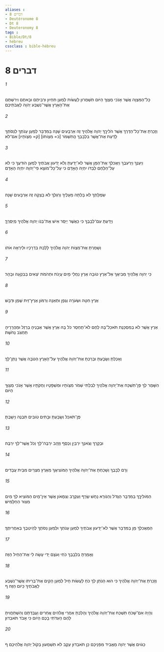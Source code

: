 ```yaml
---
aliases : 
- דברים 8
- Deutéronome 8
- Dt 8
- Deuteronomy 8
tags : 
- Bible/Dt/8
- hébreu
cssclass : bible-hébreu
---
```


# דברים 8

###### 1
כָּל־הַמִּצְוָה אֲשֶׁר אָנֹכִי מְצַוְּךָ הַיֹּום תִּשְׁמְרוּן לַעֲשֹׂות לְמַעַן תִּחְיוּן וּרְבִיתֶם וּבָאתֶם וִירִשְׁתֶּם אֶת־הָאָרֶץ אֲשֶׁר־נִשְׁבַּע יְהוָה לַאֲבֹתֵיכֶם׃
###### 2
וְזָכַרְתָּ אֶת־כָּל־הַדֶּרֶךְ אֲשֶׁר הֹלִיךֲךָ יְהוָה אֱלֹהֶיךָ זֶה אַרְבָּעִים שָׁנָה בַּמִּדְבָּר לְמַעַן עַנֹּתְךָ לְנַסֹּתְךָ לָדַעַת אֶת־אֲשֶׁר בִּלְבָבְךָ הֲתִשְׁמֹר [כ= מִצְוֹתֹו] [ק= מִצְוֹתָיו] אִם־לֹא׃
###### 3
וַיְעַנְּךָ וַיַּרְעִבֶךָ וַיַּאֲכִלְךָ אֶת־הַמָּן אֲשֶׁר לֹא־יָדַעְתָּ וְלֹא יָדְעוּן אֲבֹתֶיךָ לְמַעַן הֹודִעֲךָ כִּי לֹא עַל־הַלֶּחֶם לְבַדֹּו יִחְיֶה הָאָדָם כִּי עַל־כָּל־מֹוצָא פִי־יְהוָה יִחְיֶה הָאָדָם׃
###### 4
שִׂמְלָתְךָ לֹא בָלְתָה מֵעָלֶיךָ וְרַגְלְךָ לֹא בָצֵקָה זֶה אַרְבָּעִים שָׁנָה׃
###### 5
וְיָדַעְתָּ עִם־לְבָבֶךָ כִּי כַּאֲשֶׁר יְיַסֵּר אִישׁ אֶת־בְּנֹו יְהוָה אֱלֹהֶיךָ מְיַסְּרֶךָּ׃
###### 6
וְשָׁמַרְתָּ אֶת־מִצְוֹת יְהוָה אֱלֹהֶיךָ לָלֶכֶת בִּדְרָכָיו וּלְיִרְאָה אֹתֹו׃
###### 7
כִּי יְהוָה אֱלֹהֶיךָ מְבִיאֲךָ אֶל־אֶרֶץ טֹובָה אֶרֶץ נַחֲלֵי מָיִם עֲיָנֹת וּתְהֹמֹת יֹצְאִים בַּבִּקְעָה וּבָהָר׃
###### 8
אֶרֶץ חִטָּה וּשְׂעֹרָה וְגֶפֶן וּתְאֵנָה וְרִמֹּון אֶרֶץ־זֵית שֶׁמֶן וּדְבָשׁ׃
###### 9
אֶרֶץ אֲשֶׁר לֹא בְמִסְכֵּנֻת תֹּאכַל־בָּהּ לֶחֶם לֹא־תֶחְסַר כֹּל בָּהּ אֶרֶץ אֲשֶׁר אֲבָנֶיהָ בַרְזֶל וּמֵהֲרָרֶיהָ תַּחְצֹב נְחֹשֶׁת׃
###### 10
וְאָכַלְתָּ וְשָׂבָעְתָּ וּבֵרַכְתָּ אֶת־יְהוָה אֱלֹהֶיךָ עַל־הָאָרֶץ הַטֹּבָה אֲשֶׁר נָתַן־לָךְ׃
###### 11
הִשָּׁמֶר לְךָ פֶּן־תִּשְׁכַּח אֶת־יְהוָה אֱלֹהֶיךָ לְבִלְתִּי שְׁמֹר מִצְוֹתָיו וּמִשְׁפָּטָיו וְחֻקֹּתָיו אֲשֶׁר אָנֹכִי מְצַוְּךָ הַיֹּום׃
###### 12
פֶּן־תֹּאכַל וְשָׂבָעְתָּ וּבָתִּים טֹובִים תִּבְנֶה וְיָשָׁבְתָּ׃
###### 13
וּבְקָרְךָ וְצֹאנְךָ יִרְבְּיֻן וְכֶסֶף וְזָהָב יִרְבֶּה־לָּךְ וְכֹל אֲשֶׁר־לְךָ יִרְבֶּה׃
###### 14
וְרָם לְבָבֶךָ וְשָׁכַחְתָּ אֶת־יְהוָה אֱלֹהֶיךָ הַמֹּוצִיאֲךָ מֵאֶרֶץ מִצְרַיִם מִבֵּית עֲבָדִים׃
###### 15
הַמֹּולִיךֲךָ בַּמִּדְבָּר הַגָּדֹל וְהַנֹּורָא נָחָשׁ שָׂרָף וְעַקְרָב וְצִמָּאֹון אֲשֶׁר אֵין־מָיִם הַמֹּוצִיא לְךָ מַיִם מִצּוּר הַחַלָּמִישׁ׃
###### 16
הַמַּאֲכִלְךָ מָן בַּמִּדְבָּר אֲשֶׁר לֹא־יָדְעוּן אֲבֹתֶיךָ לְמַעַן עַנֹּתְךָ וּלְמַעַן נַסֹּתֶךָ לְהֵיטִבְךָ בְּאַחֲרִיתֶךָ׃
###### 17
וְאָמַרְתָּ בִּלְבָבֶךָ כֹּחִי וְעֹצֶם יָדִי עָשָׂה לִי אֶת־הַחַיִל הַזֶּה׃
###### 18
וְזָכַרְתָּ אֶת־יְהוָה אֱלֹהֶיךָ כִּי הוּא הַנֹּתֵן לְךָ כֹּחַ לַעֲשֹׂות חָיִל לְמַעַן הָקִים אֶת־בְּרִיתֹו אֲשֶׁר־נִשְׁבַּע לַאֲבֹתֶיךָ כַּיֹּום הַזֶּה׃ ף
###### 19
וְהָיָה אִם־שָׁכֹחַ תִּשְׁכַּח אֶת־יְהוָה אֱלֹהֶיךָ וְהָלַכְתָּ אַחֲרֵי אֱלֹהִים אֲחֵרִים וַעֲבַדְתָּם וְהִשְׁתַּחֲוִיתָ לָהֶם הַעִדֹתִי בָכֶם הַיֹּום כִּי אָבֹד תֹּאבֵדוּן׃
###### 20
כַּגֹּויִם אֲשֶׁר יְהוָה מַאֲבִיד מִפְּנֵיכֶם כֵּן תֹאבֵדוּן עֵקֶב לֹא תִשְׁמְעוּן בְּקֹול יְהוָה אֱלֹהֵיכֶם׃ ף
